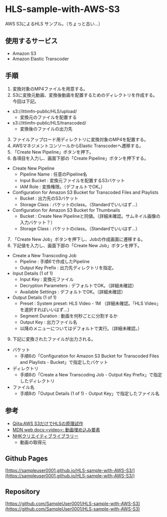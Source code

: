 # HLS-sample-with-AWS-S3
AWS S3によるHLS サンプル。（ちょっと古い…）

## 使用するサービス

- Amazon S3
- Amazon Elastic Transcoder

## 手順

1. 変換対象のMP4ファイルを用意する。
2. S3に変換元動画、変換後動画を配置するためのディレクトリを作成する。  
今回は下記。
- s3://ittimfn-public/HLS/upload/
  - 変換元のファイルを配置する
- s3://ittimfn-public/HLS/transcoded/
  - 変換後のファイルの出力先
3. ファイルアップロード用ディレクトリに変換対象のMP4を配置する。
4. AWSマネジメントコンソールからElastic Transcoderへ遷移する。
5. 「Create New Pipeline」ボタンを押下。
6. 各項目を入力し、画面下部の「Create Pipeline」ボタンを押下する。
  - Create New Pipeline
    - Pipeline Name : 任意のPipeline名
    - Input Bucket : 変換元ファイルを配置するS3バケット
    - IAM Role : 変換権限。（デフォルトでOK。）
  - Configuration for Amazon S3 Bucket for Transcoded Files and Playlists
    - Bucket : 出力先のS3バケット
    - Storage Class : バケットのclass。（Standardでいいはず…）
  - Configuration for Amazon S3 Bucket for Thumbnails
    - Bucket : Create New Pipelineと同値。（詳細未確認。サムネイル画像の入力バケット？） 
    - Storage Class : バケットのclass。（Standardでいいはず…）
7. 「Create New Job」ボタンを押下し、Jobの作成画面に遷移する。
8. 下記値を入力し、画面下部の「Create New Job」ボタンを押下。
  - Create a New Transcoding Job
    - Pipeline : 手順6で作成したPipeline
    - Output Key Prefix : 出力先ディレクトリを指定。
  - Input Details (1 of 1)
    - Input Key : 変換元ファイル
    - Decryption Parameters : デフォルトでOK。（詳細未確認）
    - Available Settings : デフォルトでOK。（詳細未確認）
  - Output Details (1 of 1)
    - Preset : System preset: HLS Video - 1M （詳細未確認。「HLS Video」を選択すればいいはず…）
    - Segment Duration : 動画を何秒ごとに分割するか
    - Output Key : 出力ファイル名
    - 以降のメニューについてはデフォルトで実行。（詳細未確認。）
9. 下記に変換されたファイルが出力される。
  - バケット
    - 手順6の「Configuration for Amazon S3 Bucket for Transcoded Files and Playlists - Bucket」で指定したバケット
  - ディレクトリ
    - 手順8の「Create a New Transcoding Job - Output Key Prefix」で指定したディレクトリ
  - ファイル名
    - 手順8の「Output Details (1 of 1) - Output Key」で指定したファイル名

## 参考

- [Qiita:AWS S3だけでHLSの原理試作](https://qiita.com/yokobonbon/items/b5ae32ab50e3cf24c1b2)
- [MDN web docs:\<video\>: 動画埋め込み要素](https://developer.mozilla.org/ja/docs/Web/HTML/Element/video)
- [NHKクリエイティブライブラリー](https://www2.nhk.or.jp/archives/creative/material/view.cgi?m=D0002161323_00000)
  - 動画の取得元

## Github Pages

[https://sampleuser0001.github.io/HLS-sample-with-AWS-S3/](https://sampleuser0001.github.io/HLS-sample-with-AWS-S3/)

## Repository

[https://github.com/SampleUser0001/HLS-sample-with-AWS-S3](https://github.com/SampleUser0001/HLS-sample-with-AWS-S3)